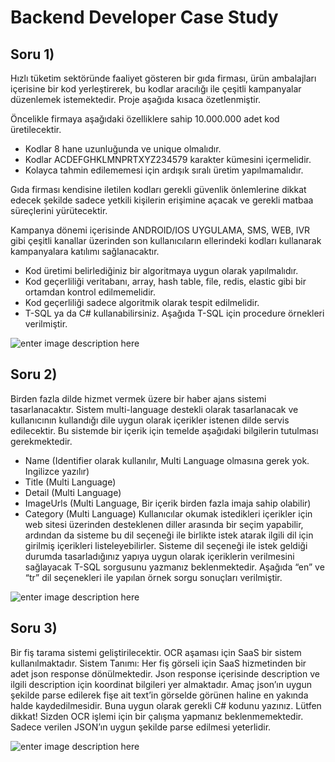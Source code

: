 
# Backend Developer Case Study

## Soru 1)
Hızlı tüketim sektöründe faaliyet gösteren bir gıda firması, ürün ambalajları içerisine bir kod yerleştirerek, bu kodlar aracılığı ile çeşitli kampanyalar düzenlemek istemektedir. Proje aşağıda kısaca özetlenmiştir.

Öncelikle firmaya aşağıdaki özelliklere sahip 10.000.000 adet kod üretilecektir.
- Kodlar 8 hane uzunluğunda ve unique olmalıdır.
- Kodlar ACDEFGHKLMNPRTXYZ234579 karakter kümesini içermelidir.
- Kolayca tahmin edilememesi için ardışık sıralı üretim yapılmamalıdır.

Gıda firması kendisine iletilen kodları gerekli güvenlik önlemlerine dikkat edecek şekilde sadece yetkili kişilerin erişimine açacak ve gerekli matbaa süreçlerini yürütecektir.

Kampanya dönemi içerisinde ANDROID/IOS UYGULAMA, SMS, WEB, IVR gibi çeşitli kanallar üzerinden son kullanıcıların ellerindeki kodları kullanarak kampanyalara katılımı sağlanacaktır.
- Kod üretimi belirlediğiniz bir algoritmaya uygun olarak yapılmalıdır.
- Kod geçerliliği veritabanı, array, hash table, file, redis, elastic gibi bir ortamdan kontrol edilmemelidir.
- Kod geçerliliği sadece algoritmik olarak tespit edilmelidir.
- T-SQL ya da C# kullanabilirsiniz. Aşağıda T-SQL için procedure örnekleri verilmiştir.

![enter image description here](
https://i.ibb.co/qNQ0rpp/22-12-18-21-36-26.png
) 

## Soru 2)
Birden fazla dilde hizmet vermek üzere bir haber ajans sistemi tasarlanacaktır. Sistem multi-language destekli olarak tasarlanacak ve kullanıcının kullandığı dile uygun olarak içerikler istenen dilde servis edilecektir. Bu sistemde bir içerik için temelde aşağıdaki bilgilerin tutulması gerekmektedir.
- Name (Identifier olarak kullanılır, Multi Language olmasına gerek yok. Ingilizce yazılır)
- Title (Multi Language)
- Detail (Multi Language)
- ImageUrls (Multi Language, Bir içerik birden fazla imaja sahip olabilir)
- Category (Multi Language)
Kullanıcılar okumak istedikleri içerikler için web sitesi üzerinden desteklenen diller arasında bir seçim yapabilir, ardından da sisteme bu dil seçeneği ile birlikte istek atarak ilgili dil için girilmiş içerikleri listeleyebilirler.
Sisteme dil seçeneği ile istek geldiği durumda tasarladığınız yapıya uygun olarak içeriklerin verilmesini sağlayacak T-SQL sorgusunu yazmanız beklenmektedir. Aşağıda “en” ve “tr” dil seçenekleri ile yapılan örnek sorgu sonuçları verilmiştir.

![enter image description here](
https://i.ibb.co/fHMnpyz/carbon.png) 


## Soru 3)
Bir fiş tarama sistemi geliştirilecektir. OCR aşaması için SaaS bir sistem kullanılmaktadır.
Sistem Tanımı: Her fiş görseli için SaaS hizmetinden bir adet json response dönülmektedir. Json response içerisinde description ve ilgili description için koordinat bilgileri yer almaktadır. Amaç json’ın uygun şekilde parse edilerek fişe ait text’in görselde görünen haline en yakında halde kaydedilmesidir. Buna uygun olarak gerekli C# kodunu yazınız. Lütfen dikkat! Sizden OCR işlemi için bir çalışma yapmanız beklenmemektedir. Sadece verilen JSON’ın uygun şekilde parse edilmesi yeterlidir.

![enter image description here](
https://i.ibb.co/Thmxpd0/22-12-18-21-38-11.png) 
